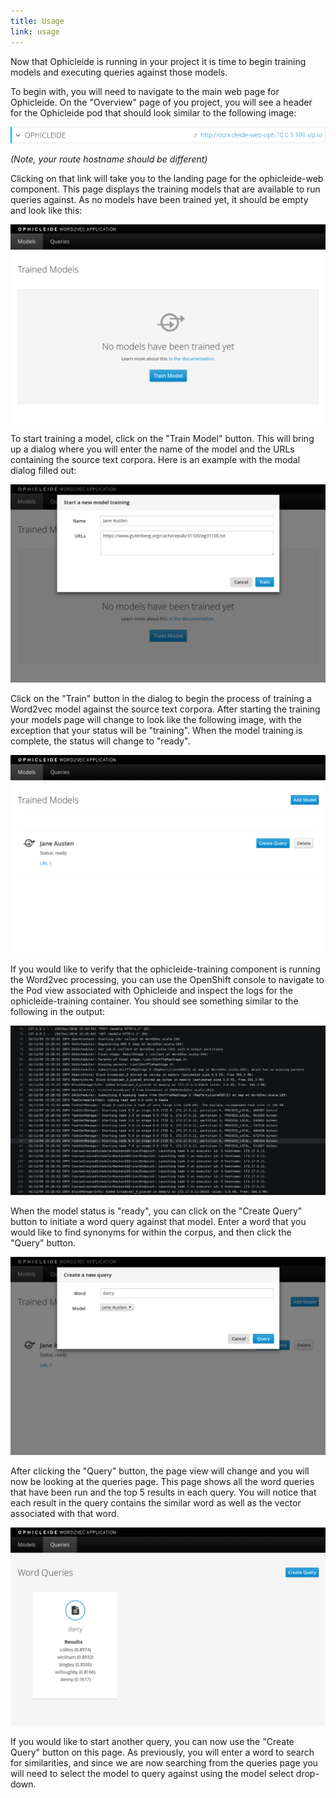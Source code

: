 ```yaml
---
title: Usage
link: usage
---
```


Now that Ophicleide is running in your project it is time to begin training
models and executing queries against those models.

To begin with, you will need to navigate to the main web page for Ophicleide.
On the "Overview" page of you project, you will see a header for the
Ophicleide pod that should look similar to the following image:

<img src="/img/route.png" class="img-responsive">

_(Note, your route hostname should be different)_

Clicking on that link will take you to the landing page for the ophicleide-web
component. This page displays the training models that are available to run
queries against. As no models have been trained yet, it should be empty and
look like this:

<img src="/img/usage1.png" class="img-responsive usage">

To start training a model, click on the "Train Model" button. This will bring
up a dialog where you will enter the name of the model and the URLs
containing the source text corpora. Here is an example with the modal dialog
filled out:

<img src="/img/usage2.png" class="img-responsive usage">

Click on the "Train" button in the dialog to begin the process of training a
Word2vec model against the source text corpora. After starting the training
your models page will change to look like the following image, with the
exception that your status will be "training". When the model training is
complete, the status will change to "ready".

<img src="/img/usage3.png" class="img-responsive usage">

If you would like to verify that the ophicleide-training component is
running the Word2vec processing, you can use the OpenShift console to navigate
to the Pod view associated with Ophicleide and inspect the logs for the
ophicleide-training container. You should see something similar to the
following in the output:

<img src="/img/logs.png" class="img-responsive">

When the model status is "ready", you can click on the "Create Query" button
to initiate a word query against that model. Enter a word that you would like
to find synonyms for within the corpus, and then click the "Query" button.

<img src="/img/usage4.png" class="img-responsive usage">

After clicking the "Query" button, the page view will change and you will
now be looking at the queries page. This page shows all the word queries
that have been run and the top 5 results in each query. You will notice
that each result in the query contains the similar word as well as the
vector associated with that word.

<img src="/img/usage5.png" class="img-responsive usage">

If you would like to start another query, you can now use the "Create Query"
button on this page. As previously, you will enter a word to search for
similarities, and since we are now searching from the queries page you will
need to select the model to query against using the model select drop-down.
